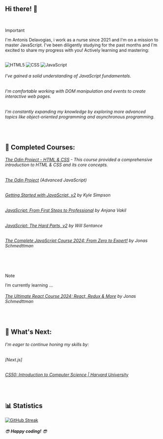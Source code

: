 ## Hi there! 👋
<br>

> [!IMPORTANT]  
> I'm Antonis Delavogias, i work as a nurse since 2021 and I'm on a mission to master JavaScript. I've been diligently studying for the past months and I'm excited to share my progress with you! Actively learning and mastering:
 <br>
<picture>
<img alt="HTML5" src="https://camo.githubusercontent.com/bfe6a48836e87b13a16f1f56f88fee428475c2ac29247992ec9b8bcc7154f881/68747470733a2f2f696d672e736869656c64732e696f2f62616467652f48544d4c352d4533344632363f7374796c653d666f722d7468652d6261646765266c6f676f3d68746d6c35266c6f676f436f6c6f723d7768697465">
</picture>
<picture>
 <img alt="CSS" src="https://camo.githubusercontent.com/472c222e8f240a48ae51cd9b082a1b857be809dcd851a25150890c2da50c13a5/68747470733a2f2f696d672e736869656c64732e696f2f62616467652f435353332d3135373242363f7374796c653d666f722d7468652d6261646765266c6f676f3d63737333266c6f676f436f6c6f723d7768697465">
</picture>
<picture>
 <img alt="JavaScript" src="https://camo.githubusercontent.com/53ec2e58e03ba275d9b3a386abd96a243cf744a1a7121bdf8262fc8ae6ebc335/68747470733a2f2f696d672e736869656c64732e696f2f62616467652f6a6176617363726970742d2532333332333333302e7376673f7374796c653d666f722d7468652d6261646765266c6f676f3d6a617661736372697074266c6f676f436f6c6f723d253233463744463145">
</picture>
 <br>

###### I've gained a solid understanding of JavaScript fundamentals.
###### I'm comfortable working with DOM manipulation and events to create interactive web pages.
###### I'm constantly expanding my knowledge by exploring more advanced topics like object-oriented programming and asynchronous programming.
<br>

##  🚀 **Completed Courses:** 

######  [The Odin Project - HTML & CSS](https://www.connectinglink.com/courses/categories/1-credit-courses) - This course provided a comprehensive introduction to HTML & CSS and its core concepts.
###### [The Odin Project](https://www.theodinproject.com/) (Advanced JavaScript)
######  [Getting Started with JavaScript, v2](https://frontendmasters.com/courses/getting-started-javascript-v2/) by Kyle Simpson
######  [JavaScript: From First Steps to Professional](https://frontendmasters.com/courses/javascript-first-steps/) by Anjana Vakil
######  [JavaScript: The Hard Parts, v2](https://frontendmasters.com/courses/javascript-hard-parts-v2/) by Will Sentance
###### [The Complete JavaScript Course 2024: From Zero to Expert!](https://www.udemy.com/course/the-complete-javascript-course/?couponCode=KEEPLEARNING) by Jonas Schmedttman
<br><br>
> [!NOTE] 
> I’m currently learning ...
> 

###### [The Ultimate React Course 2024: React, Redux & More](https://www.udemy.com/share/108PTK3@9GwoweTj_uuZcjy7k-U7xsMGPCEc-sn9jjYPtma26ftn959fFZErpHZ4zt_r-vSkiQ==/) by Jonas Schmedttman

<br>

## 🙏 **What's Next:**

###### I'm eager to continue honing my skills by:

###### [Next.js]
###### [CS50: Introduction to Computer Science | Harvard University](https://pll.harvard.edu/course/cs50-introduction-computer-science)
<br>

## 📊 **Statistics**

[![GitHub Streak](https://streak-stats.demolab.com?user=Antonis-Delavogias&theme=transparent&date_format=j%20M%5B%20Y%5D&mode=weekly&card_width=490)](https://git.io/streak-stats)

###### 😎 **Happy coding!** 😎


